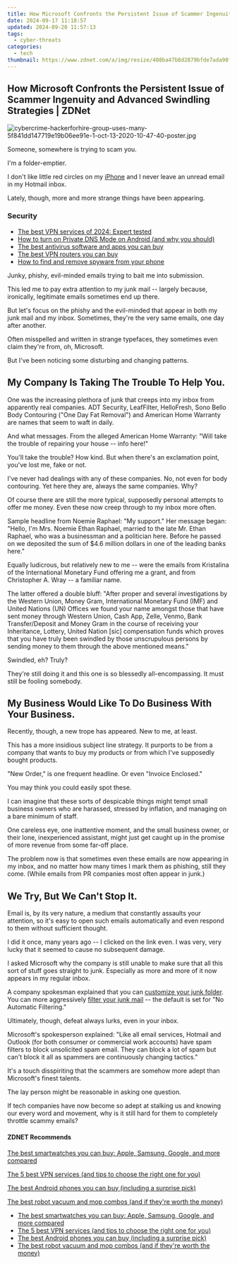 ```yaml
---
title: How Microsoft Confronts the Persistent Issue of Scammer Ingenuity and Advanced Swindling Strategies | ZDNet
date: 2024-09-17 11:18:57
updated: 2024-09-20 11:57:13
tags:
  - cyber-threats
categories:
  - tech
thumbnail: https://www.zdnet.com/a/img/resize/408ba47b8d2879bfde7ada90fca60eb1768a9b46/2020/10/13/7e2bdf65-2565-4c8a-b8a8-aa598f940511/cybercrime-hackerforhire-group-uses-many-5f841dd147719e19b06ee91e-1-oct-13-2020-10-47-40-poster.jpg?width=278&height=156&fit=crop&auto=webp
---
```


## How Microsoft Confronts the Persistent Issue of Scammer Ingenuity and Advanced Swindling Strategies | ZDNet

![cybercrime-hackerforhire-group-uses-many-5f841dd147719e19b06ee91e-1-oct-13-2020-10-47-40-poster.jpg](https://www.zdnet.com/a/img/resize/d47c568cd7f5f42b5d1d80e411733a4dd62a08f2/2020/10/13/7e2bdf65-2565-4c8a-b8a8-aa598f940511/cybercrime-hackerforhire-group-uses-many-5f841dd147719e19b06ee91e-1-oct-13-2020-10-47-40-poster.jpg?auto=webp&width=1280)

Someone, somewhere is trying to scam you.

I'm a folder-emptier.

I don't like little red circles on my [iPhone](https://www.zdnet.com/topic/iphone/) and I never leave an unread email in my Hotmail inbox.

Lately, though, more and more strange things have been appearing.

### Security

* [The best VPN services of 2024: Expert tested](https://www.zdnet.com/article/best-vpn/)
* [How to turn on Private DNS Mode on Android (and why you should)](https://www.zdnet.com/article/how-to-turn-on-private-dns-mode-on-android-and-why-you-should/)
* [The best antivirus software and apps you can buy](https://www.zdnet.com/article/best-antivirus/)
* [The best VPN routers you can buy](https://www.zdnet.com/article/best-vpn-router/)
* [How to find and remove spyware from your phone](https://www.zdnet.com/article/how-to-find-and-remove-spyware-from-your-phone/)

Junky, phishy, evil-minded emails trying to bait me into submission. 

This led me to pay extra attention to my junk mail -- largely because, ironically, legitimate emails sometimes end up there.

But let's focus on the phishy and the evil-minded that appear in both my junk mail and my inbox. Sometimes, they're the very same emails, one day after another.

Often misspelled and written in strange typefaces, they sometimes even claim they're from, oh, Microsoft. 

But I've been noticing some disturbing and changing patterns.

## My Company Is Taking The Trouble To Help You.  

One was the increasing plethora of junk that creeps into my inbox from apparently real companies. ADT Security, LeafFilter, HelloFresh, Sono Bello Body Contouring ("One Day Fat Removal") and American Home Warranty are names that seem to waft in daily.

And what messages. From the alleged American Home Warranty: "Will take the trouble of repairing your house -- info here!"

You'll take the trouble? How kind. But when there's an exclamation point, you've lost me, fake or not. 

I've never had dealings with any of these companies. No, not even for body contouring. Yet here they are, always the same companies. Why?

Of course there are still the more typical, supposedly personal attempts to offer me money. Even these now creep through to my inbox more often.

Sample headline from Noemie Raphael: "My support." Her message began: "Hello, I'm Mrs. Noemie Ethan Raphael, married to the late Mr. Ethan Raphael, who was a businessman and a politician here. Before he passed on we deposited the sum of $4.6 million dollars in one of the leading banks here." 

Equally ludicrous, but relatively new to me -- were the emails from Kristalina of the International Monetary Fund offering me a grant, and from Christopher A. Wray -- a familiar name.

The latter offered a double bluff: "After proper and several investigations by the Western Union, Money Gram, International Monetary Fund (IMF) and United Nations (UN) Offices we found your name amongst those that have sent money through Western Union, Cash App, Zelle, Venmo, Bank Transfer/Deposit and Money Gram in the course of receiving your Inheritance, Lottery, United Nation \[sic\] compensation funds which proves that you have truly been swindled by those unscrupulous persons by sending money to them through the above mentioned means." 

Swindled, eh? Truly?

They're still doing it and this one is so blessedly all-encompassing. It must still be fooling somebody. 

## My Business Would Like To Do Business With Your Business.  

Recently, though, a new trope has appeared. New to me, at least. 

This has a more insidious subject line strategy. It purports to be from a company that wants to buy my products or from which I've supposedly bought products. 

"New Order," is one frequent headline. Or even "Invoice Enclosed."

You may think you could easily spot these. 

I can imagine that these sorts of despicable things might tempt small business owners who are harassed, stressed by inflation, and managing on a bare minimum of staff. 

One careless eye, one inattentive moment, and the small business owner, or their lone, inexperienced assistant, might just get caught up in the promise of more revenue from some far-off place.

The problem now is that sometimes even these emails are now appearing in my inbox, and no matter how many times I mark them as phishing, still they come. (While emails from PR companies most often appear in junk.)

## We Try, But We Can't Stop It.  

Email is, by its very nature, a medium that constantly assaults your attention, so it's easy to open such emails automatically and even respond to them without sufficient thought. 

I did it once, many years ago -- I clicked on the link even. I was very, very lucky that it seemed to cause no subsequent damage.

I asked Microsoft why the company is still unable to make sure that all this sort of stuff goes straight to junk. Especially as more and more of it now appears in my regular inbox. 

A company spokesman explained that you can [customize your junk folder](https://support.microsoft.com/en-us/office/overview-of-the-junk-email-filter-5ae3ea8e-cf41-4fa0-b02a-3b96e21de089). You can more aggressively [filter your junk mail](https://support.microsoft.com/en-us/office/change-the-level-of-protection-in-the-junk-email-filter-e89c12d8-9d61-4320-8c57-d982c8d52f6b) \-- the default is set for "No Automatic Filtering."

Ultimately, though, defeat always lurks, even in your inbox.

Microsoft's spokesperson explained: "Like all email services, Hotmail and Outlook (for both consumer or commercial work accounts) have spam filters to block unsolicited spam email. They can block a lot of spam but can't block it all as spammers are continuously changing tactics."

It's a touch disspiriting that the scammers are somehow more adept than Microsoft's finest talents.

The lay person might be reasonable in asking one question. 

If tech companies have now become so adept at stalking us and knowing our every word and movement, why is it still hard for them to completely throttle scammy emails?

#### **ZDNET** Recommends

[The best smartwatches you can buy: Apple, Samsung, Google, and more compared](https://www.zdnet.com/article/best-smartwatch/ "The best smartwatches you can buy: Apple, Samsung, Google, and more compared")

[The 5 best VPN services (and tips to choose the right one for you)](https://www.zdnet.com/article/best-vpn/ "The 5 best VPN services (and tips to choose the right one for you)")

[The best Android phones you can buy (including a surprise pick)](https://www.zdnet.com/article/best-android-phone/ "The best Android phones you can buy (including a surprise pick)")

[The best robot vacuum and mop combos (and if they're worth the money)](https://www.zdnet.com/article/best-robot-vacuum-mop/ "The best robot vacuum and mop combos (and if they're worth the money)")

* [The best smartwatches you can buy: Apple, Samsung, Google, and more compared](https://www.zdnet.com/article/best-smartwatch/ "The best smartwatches you can buy: Apple, Samsung, Google, and more compared")
* [The 5 best VPN services (and tips to choose the right one for you)](https://www.zdnet.com/article/best-vpn/ "The 5 best VPN services (and tips to choose the right one for you)")
* [The best Android phones you can buy (including a surprise pick)](https://www.zdnet.com/article/best-android-phone/ "The best Android phones you can buy (including a surprise pick)")
* [The best robot vacuum and mop combos (and if they're worth the money)](https://www.zdnet.com/article/best-robot-vacuum-mop/ "The best robot vacuum and mop combos (and if they're worth the money)")

<ins class="adsbygoogle"
     style="display:block"
     data-ad-format="autorelaxed"
     data-ad-client="ca-pub-7571918770474297"
     data-ad-slot="1223367746"></ins>



<ins class="adsbygoogle"
     style="display:block"
     data-ad-client="ca-pub-7571918770474297"
     data-ad-slot="8358498916"
     data-ad-format="auto"
     data-full-width-responsive="true"></ins>
